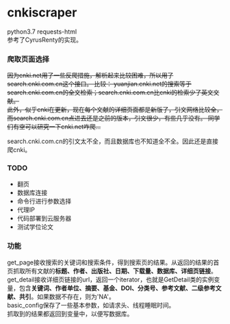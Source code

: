 # cnkiscraper
python3.7 requests-html  
参考了CyrusRenty的实现。
### 爬取页面选择

~~因为cnki.net用了一些反爬措施，解析起来比较困难，所以用了search.cnki.com.cn这个接口。
比较： yuanjian.cnki.net的搜索等于search.cnki.com.cn的全文检索；search.cnki.com.cn比cnki的检索少了英文文献。  
此外，似乎cnki在更新，现在每个文献的详细页面都是新版了，引文网络比较全，而search.cnki.com.cn点进去还是之前的版本，引文很少，有些几乎没有。
同学们有空可以研究一下cnki.net咋爬...~~

search.cnki.com.cn的引文太不全，而且数据库也不知道全不全。因此还是直接爬cnki。
### TODO
- 翻页
- 数据库连接
- 命令行进行参数选择
- 代理IP
- 代码部署到云服务器
- 测试学位论文


### 功能
get_page接收搜索的关键词和搜索条件，得到搜索页的结果。从返回的结果的首页抓取所有文献的**标题、作者、出版社、日期、下载量、数据库、详细页链接**。  
get_detail接收详细页链接的url，返回一个iterator，也就是GetDetail类的实例变量，包含**关键词、作者单位、摘要、基金、DOI、分类号、参考文献、二级参考文献、共引**。如果数据不存在，则为'NA'。  
basic_config保存了一些基本参数，如请求头、线程睡眠时间。    
抓取到的结果都返回到变量中，以便写数据库。


